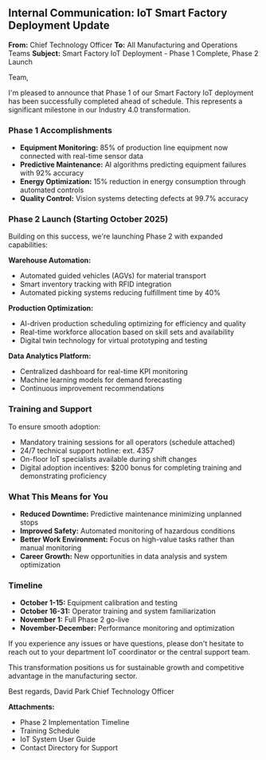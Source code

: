 ## Internal Communication: IoT Smart Factory Deployment Update

**From:** Chief Technology Officer
**To:** All Manufacturing and Operations Teams
**Subject:** Smart Factory IoT Deployment - Phase 1 Complete, Phase 2 Launch

Team,

I'm pleased to announce that Phase 1 of our Smart Factory IoT deployment has been successfully completed ahead of schedule. This represents a significant milestone in our Industry 4.0 transformation.

### Phase 1 Accomplishments
- **Equipment Monitoring:** 85% of production line equipment now connected with real-time sensor data
- **Predictive Maintenance:** AI algorithms predicting equipment failures with 92% accuracy
- **Energy Optimization:** 15% reduction in energy consumption through automated controls
- **Quality Control:** Vision systems detecting defects at 99.7% accuracy

### Phase 2 Launch (Starting October 2025)
Building on this success, we're launching Phase 2 with expanded capabilities:

**Warehouse Automation:**
- Automated guided vehicles (AGVs) for material transport
- Smart inventory tracking with RFID integration
- Automated picking systems reducing fulfillment time by 40%

**Production Optimization:**
- AI-driven production scheduling optimizing for efficiency and quality
- Real-time workforce allocation based on skill sets and availability
- Digital twin technology for virtual prototyping and testing

**Data Analytics Platform:**
- Centralized dashboard for real-time KPI monitoring
- Machine learning models for demand forecasting
- Continuous improvement recommendations

### Training and Support
To ensure smooth adoption:
- Mandatory training sessions for all operators (schedule attached)
- 24/7 technical support hotline: ext. 4357
- On-floor IoT specialists available during shift changes
- Digital adoption incentives: $200 bonus for completing training and demonstrating proficiency

### What This Means for You
- **Reduced Downtime:** Predictive maintenance minimizing unplanned stops
- **Improved Safety:** Automated monitoring of hazardous conditions
- **Better Work Environment:** Focus on high-value tasks rather than manual monitoring
- **Career Growth:** New opportunities in data analysis and system optimization

### Timeline
- **October 1-15:** Equipment calibration and testing
- **October 16-31:** Operator training and system familiarization
- **November 1:** Full Phase 2 go-live
- **November-December:** Performance monitoring and optimization

If you experience any issues or have questions, please don't hesitate to reach out to your department IoT coordinator or the central support team.

This transformation positions us for sustainable growth and competitive advantage in the manufacturing sector.

Best regards,
David Park
Chief Technology Officer

**Attachments:**
- Phase 2 Implementation Timeline
- Training Schedule
- IoT System User Guide
- Contact Directory for Support
